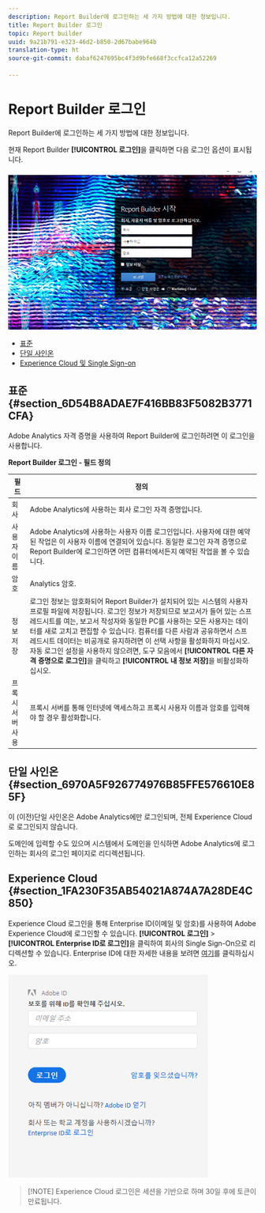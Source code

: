 ```yaml
---
description: Report Builder에 로그인하는 세 가지 방법에 대한 정보입니다.
title: Report Builder 로그인
topic: Report builder
uuid: 9a21b791-e323-46d2-b850-2d67babe964b
translation-type: ht
source-git-commit: dabaf6247695bc4f3d9bfe668f3ccfca12a52269

---
```



# Report Builder 로그인

Report Builder에 로그인하는 세 가지 방법에 대한 정보입니다.

현재 Report Builder **[!UICONTROL 로그인]**&#x200B;을 클릭하면 다음 로그인 옵션이 표시됩니다.

![](assets/login_screen.png)

* [표준](/help/analyze/report-builder/setup/login.md#section_6D54B8ADAE7F416BB83F5082B3771CFA)
* [단일 사인온](/help/analyze/report-builder/setup/login.md#section_6970A5F926774976B85FFE576610E85F)
* [Experience Cloud 및 Single Sign-on](/help/analyze/report-builder/setup/login.md#section_1FA230F35AB54021A874A7A28DE4C850)

## 표준 {#section_6D54B8ADAE7F416BB83F5082B3771CFA}

Adobe Analytics 자격 증명을 사용하여 Report Builder에 로그인하려면 이 로그인을 사용합니다.

**Report Builder 로그인 - 필드 정의**

| 필드 | 정의 |
|--- |--- |
| 회사 | Adobe Analytics에 사용하는 회사 로그인 자격 증명입니다. |
| 사용자 이름 | Adobe Analytics에 사용하는 사용자 이름 로그인입니다. 사용자에 대한 예약된 작업은 이 사용자 이름에 연결되어 있습니다. 동일한 로그인 자격 증명으로 Report Builder에 로그인하면 어떤 컴퓨터에서든지 예약된 작업을 볼 수 있습니다. |
| 암호 | Analytics 암호. |
| 정보 저장 | 로그인 정보는 암호화되어 Report Builder가 설치되어 있는 시스템의 사용자 프로필 파일에 저장됩니다. 로그인 정보가 저장되므로 보고서가 들어 있는 스프레드시트를 여는, 보고서 작성자와 동일한 PC를 사용하는 모든 사용자는 데이터를 새로 고치고 편집할 수 있습니다. 컴퓨터를 다른 사람과 공유하면서 스프레드시트 데이터는 비공개로 유지하려면 이 선택 사항을 활성화하지 마십시오. 자동 로그인 설정을 사용하지 않으려면, 도구 모음에서 **[!UICONTROL 다른 자격 증명으로 로그인]**&#x200B;을 클릭하고 **[!UICONTROL 내 정보 저장]**&#x200B;을 비활성화하십시오. |
| 프록시 서버 사용 | 프록시 서버를 통해 인터넷에 액세스하고 프록시 사용자 이름과 암호를 입력해야 할 경우 활성화합니다. |

## 단일 사인온 {#section_6970A5F926774976B85FFE576610E85F}

이 (이전)단일 사인온은 Adobe Analytics에만 로그인되며, 전체 Experience Cloud로 로그인되지 않습니다.

도메인에 입력할 수도 있으며 시스템에서 도메인을 인식하면 Adobe Analytics에 로그인하는 회사의 로그인 페이지로 리디렉션됩니다.

## Experience Cloud {#section_1FA230F35AB54021A874A7A28DE4C850}

Experience Cloud 로그인을 통해 Enterprise ID(이메일 및 암호)를 사용하여 Adobe Experience Cloud에 로그인할 수 있습니다. **[!UICONTROL 로그인]** > **[!UICONTROL Enterprise ID로 로그인]**&#x200B;을 클릭하여 회사의 Single Sign-On으로 리디렉션할 수 있습니다. Enterprise ID에 대한 자세한 내용을 보려면 [여기](https://helpx.adobe.com/kr/enterprise/kb/enterprise-id-faq.html#whatis)를 클릭하십시오.

![](assets/adobe_id_login.png)

>[!NOTE] Experience Cloud 로그인은 세션을 기반으로 하며 30일 후에 토큰이 만료됩니다.

